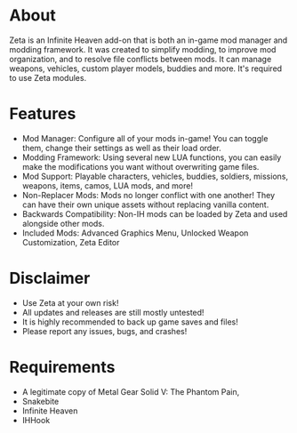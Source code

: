 # About
Zeta is an Infinite Heaven add-on that is both an in-game mod manager and modding framework. It was created to simplify modding, to improve mod organization, and to resolve file conflicts between mods. It can manage weapons, vehicles, custom player models, buddies and more. It's required to use Zeta modules.

# Features
* Mod Manager: Configure all of your mods in-game! You can toggle them, change their settings as well as their load order.
* Modding Framework: Using several new LUA functions, you can easily make the modifications you want without overwriting game files.
* Mod Support: Playable characters, vehicles, buddies, soldiers, missions, weapons, items, camos, LUA mods, and more!
* Non-Replacer Mods: Mods no longer conflict with one another! They can have their own unique assets without replacing vanilla content.
* Backwards Compatibility: Non-IH mods can be loaded by Zeta and used alongside other mods.
* Included Mods: Advanced Graphics Menu, Unlocked Weapon Customization, Zeta Editor

# Disclaimer
* Use Zeta at your own risk! 
* All updates and releases are still mostly untested!
* It is highly recommended to back up game saves and files!
* Please report any issues, bugs, and crashes!

# Requirements
* A legitimate copy of Metal Gear Solid V: The Phantom Pain,
* Snakebite
* Infinite Heaven
* IHHook
